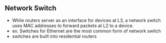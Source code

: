 
## Network Switch
- While routers server as an interface for devices at L3, a network switch uses MAC addresses to forward packets at L2 to a device.
- ex. Switches for Ethernet are the most common form of network switch
- switches are built into residential routers
